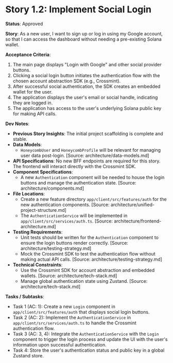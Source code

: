 # Story 1.2: Implement Social Login

**Status**: Approved

**Story**:
As a new user, I want to sign up or log in using my Google account, so that I can access the dashboard without needing a pre-existing Solana wallet.

**Acceptance Criteria**:
1. The main page displays "Login with Google" and other social provider buttons.
2. Clicking a social login button initiates the authentication flow with the chosen account abstraction SDK (e.g., Crossmint).
3. After successful social authentication, the SDK creates an embedded wallet for the user.
4. The application displays the user's email or social handle, indicating they are logged in.
5. The application has access to the user's underlying Solana public key for making API calls.

**Dev Notes**:

*   **Previous Story Insights**: The initial project scaffolding is complete and stable.
*   **Data Models**: 
    *   `HoneycombUser` and `HoneycombProfile` will be relevant for managing user data post-login. [Source: architecture/data-models.md]
*   **API Specifications**: No new BFF endpoints are required for this story. The frontend will interact directly with the Crossmint SDK.
*   **Component Specifications**: 
    *   A new `Authentication` component will be needed to house the login buttons and manage the authentication state. [Source: architecture/components.md]
*   **File Locations**: 
    *   Create a new feature directory `app/client/src/features/auth` for the new authentication components. [Source: architecture/unified-project-structure.md]
    *   The `AuthenticationService` will be implemented in `app/client/src/services/auth.ts`. [Source: architecture/frontend-architecture.md]
*   **Testing Requirements**: 
    *   Unit tests should be written for the `Authentication` component to ensure the login buttons render correctly. [Source: architecture/testing-strategy.md]
    *   Mock the Crossmint SDK to test the authentication flow without making actual API calls. [Source: architecture/testing-strategy.md]
*   **Technical Constraints**: 
    *   Use the Crossmint SDK for account abstraction and embedded wallets. [Source: architecture/tech-stack.md]
    *   Manage global authentication state using Zustand. [Source: architecture/tech-stack.md]

**Tasks / Subtasks**:

*   Task 1 (AC: 1): Create a new `Login` component in `app/client/src/features/auth` that displays social login buttons.
*   Task 2 (AC: 2): Implement the `AuthenticationService` in `app/client/src/services/auth.ts` to handle the Crossmint authentication flow.
*   Task 3 (AC: 3, 4): Integrate the `AuthenticationService` with the `Login` component to trigger the login process and update the UI with the user's information upon successful authentication.
*   Task 4: Store the user's authentication status and public key in a global Zustand store.
<!-- *   Task 5: Write unit tests for the `Login` component. -->

